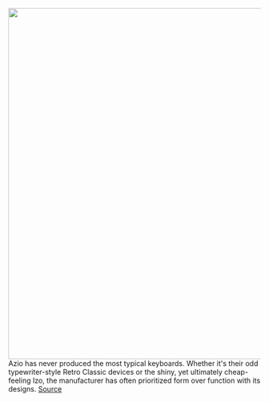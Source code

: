 <img src='https://cdn.vox-cdn.com/thumbor/V3ObZKspS-o8v0xD9bTjLrt4RU0=/0x0:2040x1360/1200x675/filters:focal(857x517:1183x843)/cdn.vox-cdn.com/uploads/chorus_image/image/70574605/jporter_220301_5056_0002.0.jpg' width='700px' /><br/>
Azio has never produced the most typical keyboards. Whether it's their odd typewriter-style Retro Classic devices or the shiny, yet ultimately cheap-feeling Izo, the manufacturer has often prioritized form over function with its designs.
<a href='https://www.theverge.com/22958088/azio-cascade-review-wireless-mechanical-keyboard-75-percent-kickstarter'> Source <a/>